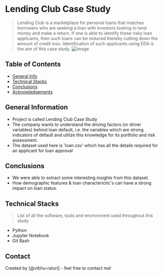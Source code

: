# Lending Club Case Study
> Lending Club is a marketplace for personal loans that matches borrowers who are seeking a loan with investors looking to lend money and make a return. If one is able to identify these risky loan applicants, then such loans can be reduced thereby cutting down the amount of credit loss. Identification of such applicants using EDA is the aim of this case study.
> ![image](https://user-images.githubusercontent.com/87073744/167588660-864d3fe0-2ec9-4a88-a657-4f3c1214e05a.png)



## Table of Contents
* [General Info](#general-information)
* [Technical Stacks](#technical-stacks)
* [Conclusions](#conclusions)
* [Acknowledgements](#acknowledgements)

<!-- You can include any other section that is pertinent to your problem -->

## General Information
- Project is called Lending Club Case Study
- The company wants to understand the driving factors (or driver variables) behind loan default, i.e. the variables which are strong indicators of default and utilize this knowledge for its portfolio and risk assessment.
- The dataset used here is 'loan.csv' which has all the details required for an applicant for loan approval

<!-- You don't have to answer all the questions - just the ones relevant to your project. -->

## Conclusions
- We were able to extract some interesting insights from this dataset.
- How demographic features & loan characterictic's can have a strong impact on loan status.

<!-- You don't have to answer all the questions - just the ones relevant to your project. -->


## Technical Stacks
> List of all the software, tools and environment used throughout this study
- Python
- Jupyter Notebook
- Git Bash

<!-- As the libraries versions keep on changing, it is recommended to mention the version of library used in this project -->


## Contact
Created by [@vibhu-raturi] - feel free to contact me!


<!-- Optional -->
<!-- ## License -->
<!-- This project is open source and available under the [... License](). -->

<!-- You don't have to include all sections - just the one's relevant to your project -->
